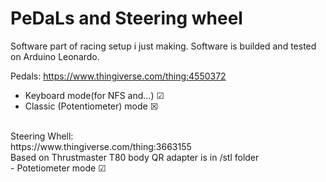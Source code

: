 # PeDaLs and Steering wheel
Software part of racing setup i just making.
Software is builded and tested on Arduino Leonardo.

Pedals:
https://www.thingiverse.com/thing:4550372
- Keyboard mode(for NFS and...) ☑
- Classic (Potentiometer) mode  ☒
<br>
Steering Whell:<br>
https://www.thingiverse.com/thing:3663155 <br>
Based on Thrustmaster T80 body QR adapter is in /stl folder <br>
- Potetiometer mode ☑


